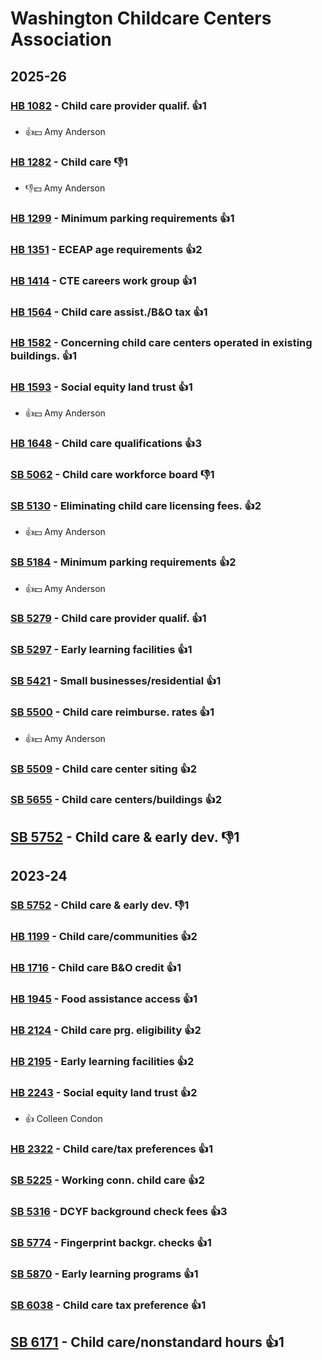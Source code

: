 # Washington Childcare Centers Association
## 2025-26

### [HB 1082](/bill/2025-26/hb/1082/) - Child care provider qualif. 👍1  
* 👍💵 Amy Anderson

### [HB 1282](/bill/2025-26/hb/1282/) - Child care  👎1 
* 👎💵 Amy Anderson

### [HB 1299](/bill/2025-26/hb/1299/) - Minimum parking requirements 👍1  

### [HB 1351](/bill/2025-26/hb/1351/) - ECEAP age requirements 👍2  

### [HB 1414](/bill/2025-26/hb/1414/) - CTE careers work group 👍1  

### [HB 1564](/bill/2025-26/hb/1564/) - Child care assist./B&O tax 👍1  

### [HB 1582](/bill/2025-26/hb/1582/) - Concerning child care centers operated in existing buildings. 👍1  

### [HB 1593](/bill/2025-26/hb/1593/) - Social equity land trust 👍1  
* 👍💵 Amy Anderson

### [HB 1648](/bill/2025-26/hb/1648/) - Child care qualifications 👍3  

### [SB 5062](/bill/2025-26/sb/5062/) - Child care workforce board  👎1 

### [SB 5130](/bill/2025-26/sb/5130/) - Eliminating child care licensing fees. 👍2  
* 👍💵 Amy Anderson

### [SB 5184](/bill/2025-26/sb/5184/) - Minimum parking requirements 👍2  
* 👍💵 Amy Anderson

### [SB 5279](/bill/2025-26/sb/5279/) - Child care provider qualif. 👍1  

### [SB 5297](/bill/2025-26/sb/5297/) - Early learning facilities 👍1  

### [SB 5421](/bill/2025-26/sb/5421/) - Small businesses/residential 👍1  

### [SB 5500](/bill/2025-26/sb/5500/) - Child care reimburse. rates 👍1  
* 👍💵 Amy Anderson

### [SB 5509](/bill/2025-26/sb/5509/) - Child care center siting 👍2  

### [SB 5655](/bill/2025-26/sb/5655/) - Child care centers/buildings 👍2  

## [SB 5752](/bill/2025-26/sb/5752/) - Child care & early dev.  👎1 

## 2023-24

### [SB 5752](/bill/2023-24/sb/5752/) - Child care & early dev.  👎1 

### [HB 1199](/bill/2023-24/hb/1199/) - Child care/communities 👍2  

### [HB 1716](/bill/2023-24/hb/1716/) - Child care B&O credit 👍1  

### [HB 1945](/bill/2023-24/hb/1945/) - Food assistance access 👍1  

### [HB 2124](/bill/2023-24/hb/2124/) - Child care prg. eligibility 👍2  

### [HB 2195](/bill/2023-24/hb/2195/) - Early learning facilities 👍2  

### [HB 2243](/bill/2023-24/hb/2243/) - Social equity land trust 👍2  
* 👍 Colleen Condon

### [HB 2322](/bill/2023-24/hb/2322/) - Child care/tax preferences 👍1  

### [SB 5225](/bill/2023-24/sb/5225/) - Working conn. child care 👍2  

### [SB 5316](/bill/2023-24/sb/5316/) - DCYF background check fees 👍3  

### [SB 5774](/bill/2023-24/sb/5774/) - Fingerprint backgr. checks 👍1  

### [SB 5870](/bill/2023-24/sb/5870/) - Early learning programs 👍1  

### [SB 6038](/bill/2023-24/sb/6038/) - Child care tax preference 👍1  

## [SB 6171](/bill/2023-24/sb/6171/) - Child care/nonstandard hours 👍1  
